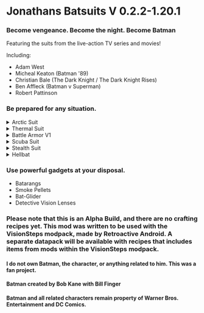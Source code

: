 ﻿# Jonathans Batsuits V 0.2.2-1.20.1
### Become vengeance. Become the night. Become Batman

Featuring the suits from the live-action TV series and movies!

Including:
- Adam West
- Micheal Keaton (Batman '89)
- Christian Bale (The Dark Knight / The Dark Knight Rises)
- Ben Affleck (Batman v Superman)
- Robert Pattinson

### Be prepared for any situation.

<details>
<summary> Arctic Suit </summary>

Walk on powder snow, immune to freezing

</details>

<details>
<summary> Thermal Suit </summary>

Offers Fire Resistance 1, suit in-hand items are fireproof

</details>

<details>
<summary> Battle Armor V1 </summary>

Offers Strength 2 and Resistance 3 while giving Slowness 3 and Mining Fatigue 

</details>

<details>
<summary> Scuba Suit </summary>

Offers 1 minute of Water Breathing 1 while underwater

</details>

<details>
<summary> Stealth Suit </summary>

Offers Invisibility 1, crouch to make the armor go invisible as you do. Immune to Glowing

</details>

<details>
<summary> Hellbat </summary>

Offering elytra flight and overpowered status effects! Be careful though. Don't pay attention to your health, and you will wither away.

</details>

### Use powerful gadgets at your disposal.

- Batarangs
- Smoke Pellets
- Bat-Glider
- Detective Vision Lenses

### Please note that this is an Alpha Build, and there are no crafting recipes yet. This mod was written to be used with the VisionSteps modpack, made by Retroactive Android. A separate datapack will be available with recipes that includes items from mods within the VisionSteps modpack.


#### I do not own Batman, the character, or anything related to him. This was a fan project.
#### Batman created by Bob Kane with Bill Finger
#### Batman and all related characters remain property of Warner Bros. Entertainment and DC Comics.

